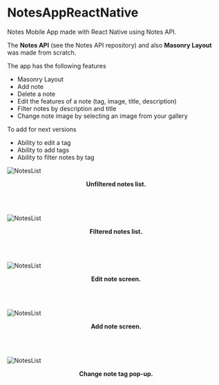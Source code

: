 # NotesAppReactNative
Notes Mobile App made with React Native using Notes API.

The **Notes API** (see the Notes API repository) and also **Masonry Layout** was made from scratch.

The app has the following features
- Masonry Layout
- Add note
- Delete a note
- Edit the features of a note (tag, image, title, description)
- Filter notes by description and title
- Change note image by selecting an image from your gallery

To add for next versions
- Ability to edit a tag
- Ability to add tags
- Ability to filter notes by tag



![NotesList](./screenshots/Unfilteredlist.png)
<p align = "center"><b>Unfiltered notes list.</b></p>

<br>
<br>

![NotesList](./screenshots/Filteredlist.png)
<p align = "center"><b>Filtered notes list.</b></p>

<br>
<br>

![NotesList](./screenshots/Notepage.png)
<p align = "center"><b>Edit note screen.</b></p>

<br>
<br>

![NotesList](./screenshots/Newnotepage.png)
<p align = "center"><b>Add note screen.</b></p>


<br>
<br>

![NotesList](./screenshots/Selecttag.png)
<p align = "center"><b>Change note tag pop-up.</b></p>
